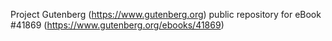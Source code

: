 Project Gutenberg (https://www.gutenberg.org) public repository for eBook #41869 (https://www.gutenberg.org/ebooks/41869)
